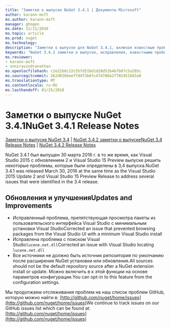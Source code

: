 ```yaml
---
title: "Заметки о выпуске NuGet 3.4.1 | Документы Microsoft"
author: karann-msft
ms.author: karann-msft
manager: ghogen
ms.date: 11/11/2016
ms.topic: article
ms.prod: nuget
ms.technology: 
description: "Заметки о выпуске для NuGet 3.4.1, включая известные проблемы, исправленные ошибки, добавленные функции и DCR."
keywords: "NuGet 3.4.1 заметки о выпуске, исправления, известными проблемами, добавлены функции, DCR"
ms.reviewer:
- karann-msft
- unniravindranathan
ms.openlocfilehash: c2e22b6c22c55fd51bd1d20d52b4b7b07c5a205c
ms.sourcegitcommit: 262d026beeffd4f3b6fc47d780a2f701451663a8
ms.translationtype: MT
ms.contentlocale: ru-RU
ms.lasthandoff: 01/25/2018
---
```

# <a name="nuget-341-release-notes"></a><span data-ttu-id="7eafa-104">Заметки о выпуске NuGet 3.4.1</span><span class="sxs-lookup"><span data-stu-id="7eafa-104">NuGet 3.4.1 Release Notes</span></span>

<span data-ttu-id="7eafa-105">[Заметки о выпуске NuGet 3.4](../release-notes/nuget-3.4.md) | [NuGet 3.4.2 заметки о выпуске](../release-notes/nuget-3.4.2.md)</span><span class="sxs-lookup"><span data-stu-id="7eafa-105">[NuGet 3.4 Release Notes](../release-notes/nuget-3.4.md) | [NuGet 3.4.2 Release Notes](../release-notes/nuget-3.4.2.md)</span></span>

<span data-ttu-id="7eafa-106">NuGet 3.4.1 был выпущен 30 марта 2016 г. в то же время, как Visual Studio 2015 с обновлением 2 и Visual Studio 15 Preview выпуске решить некоторые проблемы, которые были определены в 3,4 выпуска.</span><span class="sxs-lookup"><span data-stu-id="7eafa-106">NuGet 3.4.1 was released March 30, 2016 at the same time as the Visual Studio 2015 Update 2 and Visual Studio 15 Preview Release to address several issues that were identified in the 3.4 release.</span></span>

## <a name="updates-and-improvements"></a><span data-ttu-id="7eafa-107">Обновления и улучшения</span><span class="sxs-lookup"><span data-stu-id="7eafa-107">Updates and Improvements</span></span>

* <span data-ttu-id="7eafa-108">Исправленный проблема, препятствующая просмотра пакеты из пользовательского интерфейса Visual Studio с минимальным установки Visual Studio</span><span class="sxs-lookup"><span data-stu-id="7eafa-108">Corrected an issue that prevented browsing packages from the Visual Studio UI with a minimum Visual Studio install</span></span>
* <span data-ttu-id="7eafa-109">Исправлена проблема с поиском Visual Studio`lucene.net.dll`</span><span class="sxs-lookup"><span data-stu-id="7eafa-109">Corrected an issue with Visual Studio locating `lucene.net.dll`</span></span>
* <span data-ttu-id="7eafa-110">Все источники не должно быть источник репозитория по умолчанию после расширение NuGet установки или обновления.</span><span class="sxs-lookup"><span data-stu-id="7eafa-110">All sources should not be the default repository source after a NuGet extension install or update.</span></span>  <span data-ttu-id="7eafa-111">Можно включить в к этой функции на основе параметров конфигурации.</span><span class="sxs-lookup"><span data-stu-id="7eafa-111">You can opt-in to this feature from the configuration settings.</span></span>

<span data-ttu-id="7eafa-112">Мы продолжаем отслеживания проблем на наш список проблем GitHub, которую можно найти в: [http://github.com/nuget/home/issues](http://github.com/nuget/home/issues)</span><span class="sxs-lookup"><span data-stu-id="7eafa-112">We continue to track issues on our GitHub issues list which can be found at: [http://github.com/nuget/home/issues](http://github.com/nuget/home/issues)</span></span>